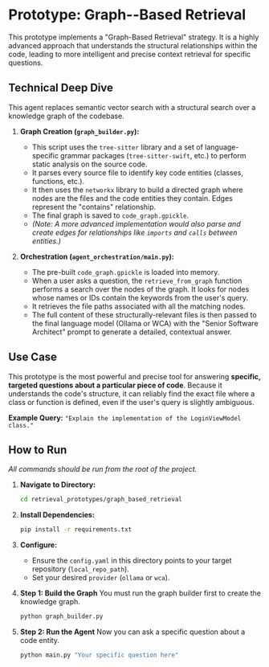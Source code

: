 # Prototype: Graph--Based Retrieval

This prototype implements a "Graph-Based Retrieval" strategy. It is a highly advanced approach that understands the structural relationships within the code, leading to more intelligent and precise context retrieval for specific questions.

## Technical Deep Dive

This agent replaces semantic vector search with a structural search over a knowledge graph of the codebase.

1.  **Graph Creation (`graph_builder.py`):**
    *   This script uses the `tree-sitter` library and a set of language-specific grammar packages (`tree-sitter-swift`, etc.) to perform static analysis on the source code.
    *   It parses every source file to identify key code entities (classes, functions, etc.).
    *   It then uses the `networkx` library to build a directed graph where nodes are the files and the code entities they contain. Edges represent the "contains" relationship.
    *   The final graph is saved to `code_graph.gpickle`.
    *   *(Note: A more advanced implementation would also parse and create edges for relationships like `imports` and `calls` between entities.)*

2.  **Orchestration (`agent_orchestration/main.py`):**
    *   The pre-built `code_graph.gpickle` is loaded into memory.
    *   When a user asks a question, the `retrieve_from_graph` function performs a search over the nodes of the graph. It looks for nodes whose names or IDs contain the keywords from the user's query.
    *   It retrieves the file paths associated with all the matching nodes.
    *   The full content of these structurally-relevant files is then passed to the final language model (Ollama or WCA) with the "Senior Software Architect" prompt to generate a detailed, contextual answer.

## Use Case

This prototype is the most powerful and precise tool for answering **specific, targeted questions about a particular piece of code**. Because it understands the code's structure, it can reliably find the exact file where a class or function is defined, even if the user's query is slightly ambiguous.

**Example Query:** `"Explain the implementation of the LoginViewModel class."`

## How to Run

*All commands should be run from the root of the project.*

1.  **Navigate to Directory:**
    ```bash
    cd retrieval_prototypes/graph_based_retrieval
    ```

2.  **Install Dependencies:**
    ```bash
    pip install -r requirements.txt
    ```

3.  **Configure:**
    *   Ensure the `config.yaml` in this directory points to your target repository (`local_repo_path`).
    *   Set your desired `provider` (`ollama` or `wca`).

4.  **Step 1: Build the Graph**
    You must run the graph builder first to create the knowledge graph.
    ```bash
    python graph_builder.py
    ```

5.  **Step 2: Run the Agent**
    Now you can ask a specific question about a code entity.
    ```bash
    python main.py "Your specific question here"
    ```